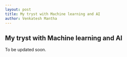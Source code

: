 ```yaml
--- 
layout: post
title: My tryst with Machine learning and AI
author: Venkatesh Mantha
---
```

## My tryst with Machine learning and AI

To be updated soon.
